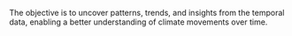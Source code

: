 The objective is to uncover patterns, trends, and insights from the temporal data, enabling 
a better understanding of climate movements over time.

